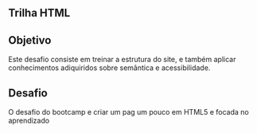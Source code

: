 ## Trilha HTML

## Objetivo
Este desafio consiste em treinar a estrutura do site, e também aplicar conhecimentos adiquiridos sobre semântica e acessibilidade.

## Desafio
O desafio do bootcamp e criar um pag um pouco em HTML5 e focada no aprendizado 



